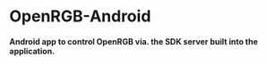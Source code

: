 # OpenRGB-Android
#### Android app to control OpenRGB via. the SDK server built into the application.
